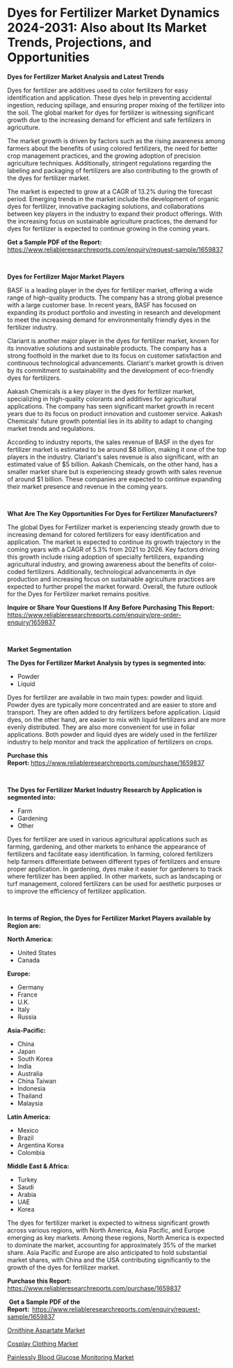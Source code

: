 <p><h1>Dyes for Fertilizer Market Dynamics 2024-2031: Also about Its Market Trends, Projections, and Opportunities</h1></p><p><strong>Dyes for Fertilizer Market Analysis and Latest Trends</strong></p>
<p><p>Dyes for fertilizer are additives used to color fertilizers for easy identification and application. These dyes help in preventing accidental ingestion, reducing spillage, and ensuring proper mixing of the fertilizer into the soil. The global market for dyes for fertilizer is witnessing significant growth due to the increasing demand for efficient and safe fertilizers in agriculture.</p><p>The market growth is driven by factors such as the rising awareness among farmers about the benefits of using colored fertilizers, the need for better crop management practices, and the growing adoption of precision agriculture techniques. Additionally, stringent regulations regarding the labeling and packaging of fertilizers are also contributing to the growth of the dyes for fertilizer market.</p><p>The market is expected to grow at a CAGR of 13.2% during the forecast period. Emerging trends in the market include the development of organic dyes for fertilizer, innovative packaging solutions, and collaborations between key players in the industry to expand their product offerings. With the increasing focus on sustainable agriculture practices, the demand for dyes for fertilizer is expected to continue growing in the coming years.</p></p>
<p><strong>Get a Sample PDF of the Report:&nbsp;</strong> <a href="https://www.reliableresearchreports.com/enquiry/request-sample/1659837">https://www.reliableresearchreports.com/enquiry/request-sample/1659837</a></p>
<p>&nbsp;</p>
<p><strong>Dyes for Fertilizer Major Market Players</strong></p>
<p><p>BASF is a leading player in the dyes for fertilizer market, offering a wide range of high-quality products. The company has a strong global presence with a large customer base. In recent years, BASF has focused on expanding its product portfolio and investing in research and development to meet the increasing demand for environmentally friendly dyes in the fertilizer industry.</p><p>Clariant is another major player in the dyes for fertilizer market, known for its innovative solutions and sustainable products. The company has a strong foothold in the market due to its focus on customer satisfaction and continuous technological advancements. Clariant's market growth is driven by its commitment to sustainability and the development of eco-friendly dyes for fertilizers.</p><p>Aakash Chemicals is a key player in the dyes for fertilizer market, specializing in high-quality colorants and additives for agricultural applications. The company has seen significant market growth in recent years due to its focus on product innovation and customer service. Aakash Chemicals' future growth potential lies in its ability to adapt to changing market trends and regulations.</p><p>According to industry reports, the sales revenue of BASF in the dyes for fertilizer market is estimated to be around $8 billion, making it one of the top players in the industry. Clariant's sales revenue is also significant, with an estimated value of $5 billion. Aakash Chemicals, on the other hand, has a smaller market share but is experiencing steady growth with sales revenue of around $1 billion. These companies are expected to continue expanding their market presence and revenue in the coming years.</p></p>
<p>&nbsp;</p>
<p><strong>What Are The Key Opportunities For Dyes for Fertilizer Manufacturers?</strong></p>
<p><p>The global Dyes for Fertilizer market is experiencing steady growth due to increasing demand for colored fertilizers for easy identification and application. The market is expected to continue its growth trajectory in the coming years with a CAGR of 5.3% from 2021 to 2026. Key factors driving this growth include rising adoption of specialty fertilizers, expanding agricultural industry, and growing awareness about the benefits of color-coded fertilizers. Additionally, technological advancements in dye production and increasing focus on sustainable agriculture practices are expected to further propel the market forward. Overall, the future outlook for the Dyes for Fertilizer market remains positive.</p></p>
<p><strong>Inquire or Share Your Questions If Any Before Purchasing This Report:</strong> <a href="https://www.reliableresearchreports.com/enquiry/pre-order-enquiry/1659837">https://www.reliableresearchreports.com/enquiry/pre-order-enquiry/1659837</a></p>
<p>&nbsp;</p>
<p><strong>Market Segmentation</strong></p>
<p><strong>The Dyes for Fertilizer Market Analysis by types is segmented into:</strong></p>
<p><ul><li>Powder</li><li>Liquid</li></ul></p>
<p><p>Dyes for fertilizer are available in two main types: powder and liquid. Powder dyes are typically more concentrated and are easier to store and transport. They are often added to dry fertilizers before application. Liquid dyes, on the other hand, are easier to mix with liquid fertilizers and are more evenly distributed. They are also more convenient for use in foliar applications. Both powder and liquid dyes are widely used in the fertilizer industry to help monitor and track the application of fertilizers on crops.</p></p>
<p><strong>Purchase this Report:&nbsp;</strong><a href="https://www.reliableresearchreports.com/purchase/1659837">https://www.reliableresearchreports.com/purchase/1659837</a></p>
<p>&nbsp;</p>
<p><strong>The Dyes for Fertilizer Market Industry Research by Application is segmented into:</strong></p>
<p><ul><li>Farm</li><li>Gardening</li><li>Other</li></ul></p>
<p><p>Dyes for fertilizer are used in various agricultural applications such as farming, gardening, and other markets to enhance the appearance of fertilizers and facilitate easy identification. In farming, colored fertilizers help farmers differentiate between different types of fertilizers and ensure proper application. In gardening, dyes make it easier for gardeners to track where fertilizer has been applied. In other markets, such as landscaping or turf management, colored fertilizers can be used for aesthetic purposes or to improve the efficiency of fertilizer application.</p></p>
<p>&nbsp;</p>
<p><strong>In terms of Region, the Dyes for Fertilizer Market Players available by Region are:</strong></p>
<p>
    <p> <strong> North America: </strong>
        <ul>
            <li>United States</li>
            <li>Canada</li>
        </ul>
        </p> 
    <p> <strong> Europe: </strong>
        <ul>
            <li>Germany</li>
            <li>France</li>
            <li>U.K.</li>
            <li>Italy</li>
            <li>Russia</li>
        </ul>
        </p> 
    <p> <strong> Asia-Pacific: </strong>
        <ul>
            <li>China</li>
            <li>Japan</li>
            <li>South Korea</li>
            <li>India</li>
            <li>Australia</li>
            <li>China Taiwan</li>
            <li>Indonesia</li>
            <li>Thailand</li>
            <li>Malaysia</li>
        </ul>
        </p> 
    <p> <strong> Latin America: </strong>
        <ul>
            <li>Mexico</li>
            <li>Brazil</li>
            <li>Argentina Korea</li>
            <li>Colombia</li>
        </ul>
        </p> 
    <p> <strong> Middle East & Africa: </strong>
        <ul>
            <li>Turkey</li>
            <li>Saudi</li>
            <li>Arabia</li>
            <li>UAE</li>
            <li>Korea</li>
        </ul>
    </p>
    </p>
<p><p>The dyes for fertilizer market is expected to witness significant growth across various regions, with North America, Asia Pacific, and Europe emerging as key markets. Among these regions, North America is expected to dominate the market, accounting for approximately 35% of the market share. Asia Pacific and Europe are also anticipated to hold substantial market shares, with China and the USA contributing significantly to the growth of the dyes for fertilizer market.</p></p>
<p><strong>Purchase this Report: </strong><a href="https://www.reliableresearchreports.com/purchase/1659837">https://www.reliableresearchreports.com/purchase/1659837</a></p>
<p>&nbsp;<strong>Get a Sample PDF of the Report:&nbsp;&nbsp;</strong><a href="https://www.reliableresearchreports.com/enquiry/request-sample/1659837">https://www.reliableresearchreports.com/enquiry/request-sample/1659837</a></p>
<p><strong></strong></p>
<p><p><a href="https://view.publitas.com/reportprime-1/ornithine-aspartate-market-size-growth-and-forecast-from-2023-2030/">Ornithine Aspartate Market</a></p><p><a href="https://view.publitas.com/reportprime-1/cosplay-clothing-market-research-report-provides-thorough-industry-overview-which-offers-an-in-depth-analysis-of-product-trends-and-new-market-divisions/">Cosplay Clothing Market</a></p><p><a href="https://view.publitas.com/reportprime-1/global-painlessly-blood-glucose-monitoring-market-size-and-market-trends-insights-and-projections-from-2023-to-2030/">Painlessly Blood Glucose Monitoring Market</a></p></p>
